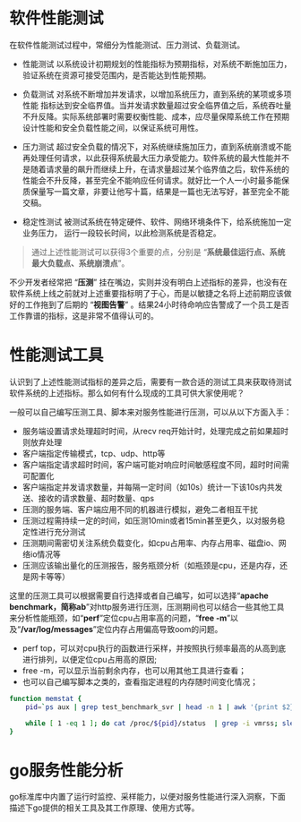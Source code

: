 # 软件性能测试

在软件性能测试过程中，常细分为性能测试、压力测试、负载测试。

- 性能测试
以系统设计初期规划的性能指标为预期指标，对系统不断施加压力，验证系统在资源可接受范围内，是否能达到性能预期。

- 负载测试
对系统不断增加并发请求，以增加系统压力，直到系统的某项或多项性能 指标达到安全临界值。当并发请求数量超过安全临界值之后，系统吞吐量不升反降。实际系统部署时需要权衡性能、成本，应尽量保障系统工作在预期设计性能和安全负载性能之间，以保证系统可用性。

- 压力测试
超过安全负载的情况下，对系统继续施加压力，直到系统崩溃或不能再处理任何请求，以此获得系统最大压力承受能力。软件系统的最大性能并不是随着请求量的飙升而继续上升，在请求量超过某个临界值之后，软件系统的性能会不升反降，甚至完全不能响应任何请求。就好比一个人一小时最多能保质保量写一篇文章，非要让他写十篇，结果是一篇也无法写好，甚至完全不能交稿。

- 稳定性测试
被测试系统在特定硬件、软件、网络环境条件下，给系统施加一定业务压力， 运行一段较长时间，以此检测系统是否稳定。

>通过上述性能测试可以获得3个重要的点，分别是 “**系统最佳运行点、系统最大负载点、系统崩溃点**”。

不少开发者经常把 “**压测**” 挂在嘴边，实则并没有明白上述指标的差异，也没有在软件系统上线之前就对上述重要指标明了于心，而是以敏捷之名将上述前期应该做好的工作拖到了后期的 “**视图告警**” 。结果24小时待命响应告警成了一个员工是否工作靠谱的指标，这是非常不值得认可的。

# 性能测试工具
认识到了上述性能测试指标的差异之后，需要有一款合适的测试工具来获取待测试软件系统的上述指标。那么如何有什么现成的工具可供大家使用呢？

一般可以自己编写压测工具、脚本来对服务性能进行压测，可以从以下方面入手：
- 服务端设置请求处理超时时间，从recv req开始计时，处理完成之前如果超时则放弃处理
- 客户端指定传输模式，tcp、udp、http等
- 客户端指定请求超时时间，客户端可能对响应时间敏感程度不同，超时时间需可配置化
- 客户端指定并发请求数量，并每隔一定时间（如10s）统计一下该10s内共发送、接收的请求数量、超时数量、qps
- 压测的服务端、客户端应用不同的机器进行模拟，避免二者相互干扰
- 压测过程需持续一定的时间，如压测10min或者15min甚至更久，以对服务稳定性进行充分测试
- 压测期间需密切关注系统负载变化，如cpu占用率、内存占用率、磁盘io、网络io情况等
- 压测应该输出量化的压测报告，服务瓶颈分析（如瓶颈是cpu，还是内存，还是网卡等等）

这里的压测工具可以根据需要自行选择或者自己编写，如可以选择“**apache benchmark，简称ab**”对http服务进行压测，压测期间也可以结合一些其他工具来分析性能瓶颈，如“**perf**”定位cpu占用率高的问题，“**free -m**”以及“**/var/log/messages**”定位内存占用偏高导致oom的问题。

- perf top，可以对cpu执行的函数进行采样，并按照执行频率最高的从高到底进行排列，以便定位cpu占用高的原因;
- free -m，可以显示当前剩余内存，也可以用其他工具进行查看；
- 也可以自己编写脚本之类的，查看指定进程的内存随时间变化情况；
```bash
function memstat {
    pid=`ps aux | grep test_benchmark_svr | head -n 1 | awk '{print $2}'`

    while [ 1 -eq 1 ]; do cat /proc/${pid}/status  | grep -i vmrss; sleep 1; done
}
```

# go服务性能分析
go标准库中内置了运行时监控、采样能力，以便对服务性能进行深入洞察，下面描述下go提供的相关工具及其工作原理、使用方式等。
